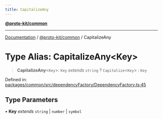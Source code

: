 ```yaml
---
title: CapitalizeAny
---
```


[**@proto-kit/common**](../README.md)

***

[Documentation](../../../README.md) / [@proto-kit/common](../README.md) / CapitalizeAny

# Type Alias: CapitalizeAny\<Key\>

> **CapitalizeAny**\<`Key`\>: `Key` *extends* `string` ? `Capitalize`\<`Key`\> : `Key`

Defined in: [packages/common/src/dependencyFactory/DependencyFactory.ts:45](https://github.com/proto-kit/framework/blob/28efa802e3737fc3b77339148b307ef7246f3ef1/packages/common/src/dependencyFactory/DependencyFactory.ts#L45)

## Type Parameters

• **Key** *extends* `string` \| `number` \| `symbol`
